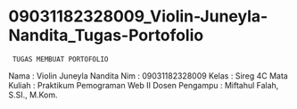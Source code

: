 # 09031182328009_Violin-Juneyla-Nandita_Tugas-Portofolio

     TUGAS MEMBUAT PORTOFOLIO 
     
Nama           : Violin Juneyla Nandita
Nim            : 09031182328009
Kelas          : Sireg 4C
Mata Kuliah    : Praktikum Pemograman Web II
Dosen Pengampu : Miftahul Falah, S.SI., M.Kom. 
